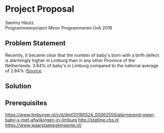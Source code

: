 # Project Proposal
Sammy Heutz  
Programmeerproject 
Minor Programmeren UvA 2018  


## Problem Statement
Recently, it became clear that the number of baby's born with a birth defect is alarmingly higher in Limburg than in any other Province of the Netherlands: 3.84% of baby's in Limburg compared to the national average of 2.84% ([Source](https://www.limburger.nl/cnt/dmf20180524_00062550/alarmerend-meer-baby-s-met-afwijkingen-in-limburg).
## Solution

## Prerequisites




https://www.limburger.nl/cnt/dmf20180524_00062550/alarmerend-meer-baby-s-met-afwijkingen-in-limburg
http://statline.cbs.nl
https://www.waarstaatjegemeente.nl/
